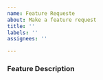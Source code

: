 ```yaml
---
name: Feature Requeste
about: Make a feature request
title: ''
labels: ''
assignees: ''

---
```


### Feature Description
